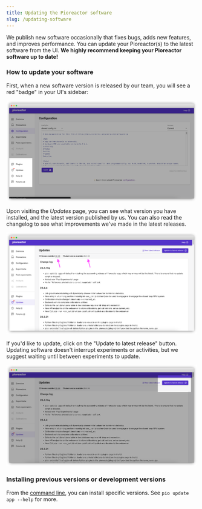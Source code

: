 ```yaml
---
title: Updating the Pioreactor software
slug: /updating-software
---
```


We publish new software occasionally that fixes bugs, adds new features, and improves performance. You can update your Pioreactor(s) to the latest software from the UI. **We highly recommend keeping your Pioreactor software up to date!**

### How to update your software

First, when a new software version is released by our team, you will see a red "badge" in your UI's sidebar:

![a red badge is beside the Update link](/img/user-guide/badge.png)

Upon visiting the _Updates_ page, you can see what version you have installed, and the latest version published by us. You can also read the changelog to see what improvements we've made in the latest releases.

![](/img/user-guide/version_installed_vs_latest.png)


If you'd like to update, click on the "Update to latest release" button. Updating software doesn't interrupt experiments or activities, but we suggest waiting until between experiments to update.

![](/img/user-guide/click_update.png)


### Installing previous versions or development versions

From the [command line](https://docs.pioreactor.com/user-guide/accessing-raspberry-pi), you can install specific versions. See `pio update app --help` for more.